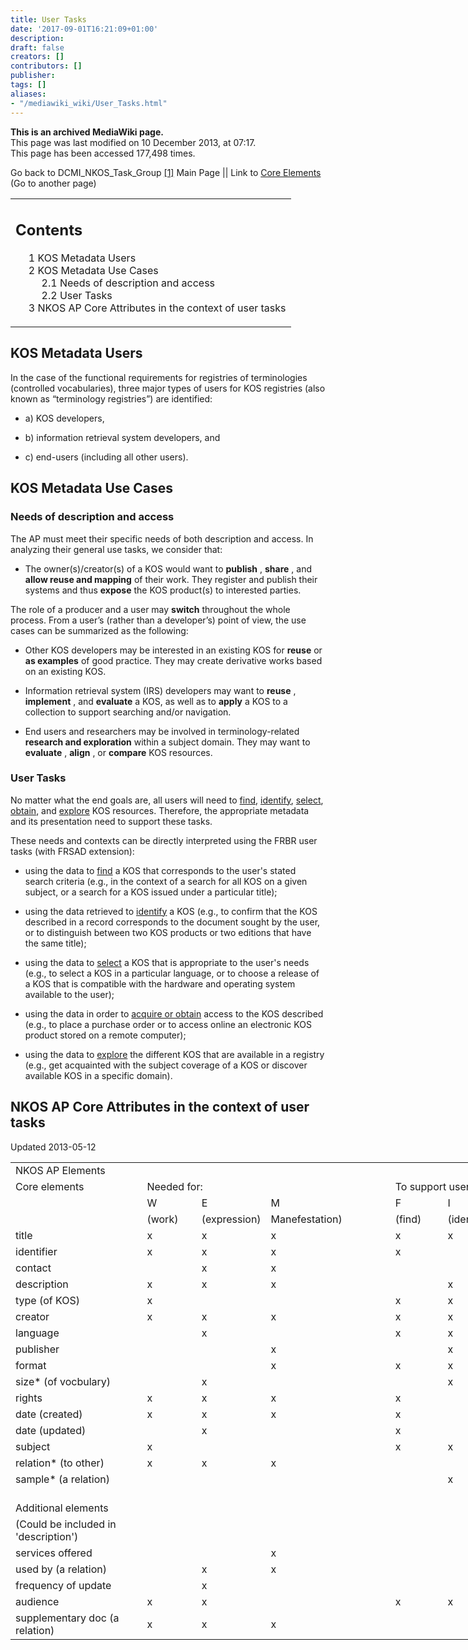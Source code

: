 ```yaml
---
title: User Tasks
date: '2017-09-01T16:21:09+01:00'
description: 
draft: false
creators: []
contributors: []
publisher: 
tags: []
aliases:
- "/mediawiki_wiki/User_Tasks.html"
---
```


 **This is an archived MediaWiki page.**  
This page was last modified on 10 December 2013, at 07:17.  
This page has been accessed 177,498 times.

Go back to DCMI\_NKOS\_Task\_Group [[1]](/mediawiki_wiki/DCMI_NKOS_Task_Group.md) Main Page || Link to [Core Elements](/mediawiki_wiki/Core_Elements.md) (Go to another page)

<table id="toc" class="toc">
  <tr>
    <td>
      <div id="toctitle">
        <h2>Contents</h2>
      </div>
      <ul>
        <li class="toclevel-1 tocsection-1"><a href="#KOS_Metadata_Users"><span class="tocnumber">1</span> <span class="toctext">KOS Metadata Users</span></a></li>
        <li class="toclevel-1 tocsection-2">
          <a href="#KOS_Metadata_Use_Cases"><span class="tocnumber">2</span> <span class="toctext">KOS Metadata Use Cases</span></a>
          <ul>
            <li class="toclevel-2 tocsection-3"><a href="#Needs_of_description_and_access"><span class="tocnumber">2.1</span> <span class="toctext">Needs of description and access</span></a></li>
            <li class="toclevel-2 tocsection-4"><a href="#User_Tasks"><span class="tocnumber">2.2</span> <span class="toctext">User Tasks</span></a></li>
          </ul>
        </li>
        <li class="toclevel-1 tocsection-5"><a href="#NKOS_AP_Core_Attributes_in_the_context_of_user_tasks"><span class="tocnumber">3</span> <span class="toctext">NKOS AP Core Attributes in the context of user tasks</span></a></li>
      </ul>
    </td>
  </tr>
</table>

## KOS Metadata Users 

In the case of the functional requirements for registries of terminologies (controlled vocabularies), three major types of users for KOS registries (also known as “terminology registries”) are identified:

- a) KOS developers, 

- b) information retrieval system developers, and 

- c) end-users (including all other users). 

## KOS Metadata Use Cases 

### Needs of description and access 

The AP must meet their specific needs of both description and access. In analyzing their general use tasks, we consider that:

- The owner(s)/creator(s) of a KOS would want to **publish** , **share** , and **allow reuse and mapping** of their work. They register and publish their systems and thus **expose** the KOS product(s) to interested parties. 

The role of a producer and a user may **switch** throughout the whole process. From a user’s (rather than a developer’s) point of view, the use cases can be summarized as the following:

- Other KOS developers may be interested in an existing KOS for **reuse** or **as examples** of good practice. They may create derivative works based on an existing KOS.

- Information retrieval system (IRS) developers may want to **reuse** , **implement** , and **evaluate** a KOS, as well as to **apply** a KOS to a collection to support searching and/or navigation.

- End users and researchers may be involved in terminology-related **research and exploration** within a subject domain. They may want to **evaluate** , **align** , or **compare** KOS resources.

### User Tasks 

No matter what the end goals are, all users will need to [find](/index.php?title=Find&action=edit&redlink=1 "Find (page does not exist)"), [identify](/index.php?title=Identify&action=edit&redlink=1 "Identify (page does not exist)"), [select](/index.php?title=Select&action=edit&redlink=1 "Select (page does not exist)"), [obtain](/index.php?title=Obtain&action=edit&redlink=1 "Obtain (page does not exist)"), and [explore](/index.php?title=Explore&action=edit&redlink=1 "Explore (page does not exist)") KOS resources. Therefore, the appropriate metadata and its presentation need to support these tasks.

These needs and contexts can be directly interpreted using the FRBR user tasks (with FRSAD extension):

- using the data to [find](/index.php?title=Find&action=edit&redlink=1 "Find (page does not exist)") a KOS that corresponds to the user's stated search criteria (e.g., in the context of a search for all KOS on a given subject, or a search for a KOS issued under a particular title); 

- using the data retrieved to [identify](/index.php?title=Identify&action=edit&redlink=1 "Identify (page does not exist)") a KOS (e.g., to confirm that the KOS described in a record corresponds to the document sought by the user, or to distinguish between two KOS products or two editions that have the same title); 

- using the data to [select](/index.php?title=Select&action=edit&redlink=1 "Select (page does not exist)") a KOS that is appropriate to the user's needs (e.g., to select a KOS in a particular language, or to choose a release of a KOS that is compatible with the hardware and operating system available to the user); 

- using the data in order to [acquire or obtain](/index.php?title=Acquire_or_obtain&action=edit&redlink=1 "Acquire or obtain (page does not exist)") access to the KOS described (e.g., to place a purchase order or to access online an electronic KOS product stored on a remote computer); 

- using the data to [explore](/index.php?title=Explore&action=edit&redlink=1 "Explore (page does not exist)") the different KOS that are available in a registry (e.g., get acquainted with the subject coverage of a KOS or discover available KOS in a specific domain).

## NKOS AP Core Attributes in the context of user tasks 

Updated 2013-05-12

<table border="0" cellpadding="0" cellspacing="0" width="799" style="border-collapse: collapse;table-layout:fixed;width:799pt">
  <tr style="height:20.0pt">
    <td height="20" class="xl70" width="190" style="height:20.0pt;width:190pt">NKOS AP
      Elements</td>
    <td width="65" style="width:65pt"></td>
    <td width="65" style="width:65pt"></td>
    <td width="89" style="width:89pt"></td>
    <td width="65" style="width:65pt"></td>
    <td width="65" style="width:65pt"></td>
    <td width="65" style="width:65pt"></td>
    <td width="65" style="width:65pt"></td>
    <td width="65" style="width:65pt"></td>
    <td width="65" style="width:65pt"></td>
  </tr>
  <tr style="height:17.0pt">
    <td height="17" class="xl68" style="height:17.0pt">Core elements </td>
    <td colspan="3" class="xl69">Needed for:</td>
    <td></td>
    <td colspan="5" class="xl69">To support users to:</td>
  </tr>
  <tr style="height:16.0pt">
    <td height="16" style="height:16.0pt"></td>
    <td class="xl65">W<span style="mso-spacerun:yes">  </span>
    </td>
    <td class="xl65">E<span style="mso-spacerun:yes">  </span>
    </td>
    <td class="xl65">M<span style="mso-spacerun:yes">  </span>
    </td>
    <td></td>
    <td class="xl65">F</td>
    <td class="xl65">I</td>
    <td class="xl65">S</td>
    <td class="xl65">O</td>
    <td class="xl65">E</td>
  </tr>
  <tr style="height:15.0pt">
    <td height="15" style="height:15.0pt"></td>
    <td class="xl65">(work)</td>
    <td class="xl65">(expression)</td>
    <td class="xl65">Manefestation)</td>
    <td></td>
    <td class="xl65">(find)</td>
    <td class="xl65">(identify)</td>
    <td class="xl65">(select)</td>
    <td class="xl65">(obtain)</td>
    <td class="xl65">(explore)<span style="mso-spacerun:yes"> </span>
    </td>
  </tr>
  <tr style="height:15.0pt">
    <td height="15" style="height:15.0pt">title</td>
    <td class="xl65">x</td>
    <td class="xl65">x</td>
    <td class="xl65">x</td>
    <td class="xl65"></td>
    <td class="xl65">x</td>
    <td class="xl65">x</td>
    <td class="xl65"></td>
    <td class="xl65"></td>
    <td class="xl65"></td>
  </tr>
  <tr style="height:15.0pt">
    <td height="15" style="height:15.0pt">identifier</td>
    <td class="xl65">x</td>
    <td class="xl65">x</td>
    <td class="xl65">x</td>
    <td class="xl65"></td>
    <td class="xl65">x</td>
    <td class="xl65"></td>
    <td class="xl65"></td>
    <td class="xl65"></td>
    <td class="xl65"></td>
  </tr>
  <tr style="height:15.0pt">
    <td height="15" style="height:15.0pt">contact<span style="mso-spacerun:yes"> </span>
    </td>
    <td class="xl65"></td>
    <td class="xl65">x</td>
    <td class="xl65">x</td>
    <td class="xl65"></td>
    <td class="xl65"></td>
    <td class="xl65"></td>
    <td class="xl65"></td>
    <td class="xl65">x</td>
    <td class="xl65"></td>
  </tr>
  <tr style="height:15.0pt">
    <td height="15" style="height:15.0pt">description</td>
    <td class="xl65">x</td>
    <td class="xl65">x</td>
    <td class="xl65">x</td>
    <td class="xl65"></td>
    <td class="xl65"></td>
    <td class="xl65">x</td>
    <td class="xl65">x</td>
    <td class="xl65"></td>
    <td class="xl65"></td>
  </tr>
  <tr style="height:15.0pt">
    <td height="15" style="height:15.0pt">type (of KOS)</td>
    <td class="xl65">x</td>
    <td class="xl65"></td>
    <td class="xl65"></td>
    <td class="xl65"></td>
    <td class="xl65">x</td>
    <td class="xl65">x</td>
    <td class="xl65">x</td>
    <td class="xl65"></td>
    <td class="xl65"></td>
  </tr>
  <tr style="height:15.0pt">
    <td height="15" style="height:15.0pt">creator</td>
    <td class="xl65">x</td>
    <td class="xl65">x</td>
    <td class="xl65">x</td>
    <td class="xl65"></td>
    <td class="xl65">x</td>
    <td class="xl65">x</td>
    <td class="xl65"></td>
    <td class="xl65"></td>
    <td class="xl65"></td>
  </tr>
  <tr style="height:15.0pt">
    <td height="15" style="height:15.0pt">language</td>
    <td class="xl65"></td>
    <td class="xl65">x</td>
    <td class="xl65"></td>
    <td class="xl65"></td>
    <td class="xl65">x</td>
    <td class="xl65">x</td>
    <td class="xl65">x</td>
    <td class="xl65"></td>
    <td class="xl65"></td>
  </tr>
  <tr style="height:15.0pt">
    <td height="15" style="height:15.0pt">publisher</td>
    <td class="xl65"></td>
    <td class="xl65"></td>
    <td class="xl65">x</td>
    <td class="xl65"></td>
    <td class="xl65"></td>
    <td class="xl65">x</td>
    <td class="xl65">x</td>
    <td class="xl65"></td>
    <td class="xl65"></td>
  </tr>
  <tr style="height:15.0pt">
    <td height="15" style="height:15.0pt">format</td>
    <td class="xl65"></td>
    <td class="xl65"></td>
    <td class="xl65">x</td>
    <td class="xl65"></td>
    <td class="xl65">x</td>
    <td class="xl65">x</td>
    <td class="xl65">x</td>
    <td class="xl65"></td>
    <td class="xl65"></td>
  </tr>
  <tr style="height:15.0pt">
    <td height="15" style="height:15.0pt">size* (of vocbulary)</td>
    <td class="xl65"></td>
    <td class="xl65">x</td>
    <td class="xl65"></td>
    <td class="xl65"></td>
    <td class="xl65"></td>
    <td class="xl65">x</td>
    <td class="xl65">x</td>
    <td class="xl65"></td>
    <td class="xl65"></td>
  </tr>
  <tr style="height:15.0pt">
    <td height="15" style="height:15.0pt">rights</td>
    <td class="xl65">x</td>
    <td class="xl65">x</td>
    <td class="xl65">x</td>
    <td class="xl65"></td>
    <td class="xl65">x</td>
    <td class="xl65"></td>
    <td class="xl65">x</td>
    <td class="xl65">x</td>
    <td class="xl65"></td>
  </tr>
  <tr style="height:15.0pt">
    <td height="15" style="height:15.0pt">date (created)</td>
    <td class="xl65">x</td>
    <td class="xl65">x</td>
    <td class="xl65">x</td>
    <td class="xl65"></td>
    <td class="xl65">x</td>
    <td class="xl65"></td>
    <td class="xl65">x</td>
    <td class="xl65"></td>
    <td class="xl65"></td>
  </tr>
  <tr style="height:15.0pt">
    <td height="15" style="height:15.0pt">date (updated)</td>
    <td class="xl65"></td>
    <td class="xl65">x</td>
    <td class="xl65"></td>
    <td class="xl65"></td>
    <td class="xl65">x</td>
    <td class="xl65"></td>
    <td class="xl65">x</td>
    <td class="xl65"></td>
    <td class="xl65"></td>
  </tr>
  <tr style="height:15.0pt">
    <td height="15" style="height:15.0pt">subject</td>
    <td class="xl65">x</td>
    <td class="xl65"></td>
    <td class="xl65"></td>
    <td class="xl65"></td>
    <td class="xl65">x</td>
    <td class="xl65">x</td>
    <td class="xl65">x</td>
    <td class="xl65"></td>
    <td class="xl65"></td>
  </tr>
  <tr style="height:15.0pt">
    <td height="15" style="height:15.0pt">relation* (to other)</td>
    <td class="xl65">x</td>
    <td class="xl65">x</td>
    <td class="xl65">x</td>
    <td class="xl65"></td>
    <td class="xl65"></td>
    <td class="xl65"></td>
    <td class="xl65"></td>
    <td class="xl65"></td>
    <td class="xl65">x</td>
  </tr>
  <tr style="height:15.0pt">
    <td height="15" style="height:15.0pt">sample* (a relation)</td>
    <td class="xl65"></td>
    <td class="xl65"></td>
    <td class="xl65"></td>
    <td class="xl65"></td>
    <td class="xl65"></td>
    <td class="xl65">x</td>
    <td class="xl65">x</td>
    <td class="xl65"></td>
    <td class="xl65"></td>
  </tr>
  <tr style="height:15.0pt">
    <td height="15" style="height:15.0pt"></td>
    <td class="xl65"></td>
    <td class="xl65"></td>
    <td class="xl65"></td>
    <td class="xl65"></td>
    <td class="xl65"></td>
    <td class="xl65"></td>
    <td class="xl65"></td>
    <td class="xl65"></td>
    <td class="xl65"></td>
  </tr>
  <tr style="height:15.0pt">
    <td height="15" class="xl67" style="height:15.0pt">Additional elements</td>
    <td class="xl65"></td>
    <td class="xl65"></td>
    <td class="xl65"></td>
    <td class="xl65"></td>
    <td class="xl65"></td>
    <td class="xl65"></td>
    <td class="xl65"></td>
    <td class="xl65"></td>
    <td class="xl65"></td>
  </tr>
  <tr style="height:15.0pt">
    <td height="15" class="xl67" style="height:15.0pt">(Could be included in
      'description')</td>
    <td class="xl65"></td>
    <td class="xl65"></td>
    <td class="xl65"></td>
    <td class="xl65"></td>
    <td class="xl65"></td>
    <td class="xl65"></td>
    <td class="xl65"></td>
    <td class="xl65"></td>
    <td class="xl65"></td>
  </tr>
  <tr style="height:15.0pt">
    <td height="15" style="height:15.0pt">services offered</td>
    <td class="xl65"></td>
    <td class="xl65"></td>
    <td class="xl65">x</td>
    <td class="xl65"></td>
    <td class="xl65"></td>
    <td class="xl65"></td>
    <td class="xl65">x</td>
    <td class="xl65"></td>
    <td class="xl65"></td>
  </tr>
  <tr style="height:15.0pt">
    <td height="15" style="height:15.0pt">used by (a relation)</td>
    <td class="xl65"></td>
    <td class="xl65">x</td>
    <td class="xl65">x</td>
    <td class="xl65"></td>
    <td class="xl65"></td>
    <td class="xl65"></td>
    <td class="xl65">x</td>
    <td class="xl65"></td>
    <td class="xl65"></td>
  </tr>
  <tr style="height:15.0pt">
    <td height="15" style="height:15.0pt">frequency of update</td>
    <td class="xl65"></td>
    <td class="xl65">x</td>
    <td class="xl65"></td>
    <td class="xl65"></td>
    <td class="xl65"></td>
    <td class="xl65"></td>
    <td class="xl65">x</td>
    <td class="xl65"></td>
    <td class="xl65"></td>
  </tr>
  <tr style="height:15.0pt">
    <td height="15" style="height:15.0pt">audience</td>
    <td class="xl65">x</td>
    <td class="xl65">x</td>
    <td class="xl65"></td>
    <td class="xl65"></td>
    <td class="xl65">x</td>
    <td class="xl65">x</td>
    <td class="xl65">x</td>
    <td class="xl65"></td>
    <td class="xl65"></td>
  </tr>
  <tr style="height:15.0pt">
    <td height="15" style="height:15.0pt">supplementary doc (a relation)</td>
    <td class="xl65">x</td>
    <td class="xl65">x</td>
    <td class="xl65">x</td>
    <td class="xl65"></td>
    <td class="xl65"></td>
    <td class="xl65"></td>
    <td class="xl65">x</td>
    <td class="xl65"></td>
    <td class="xl65"></td>
  </tr>
</table>

